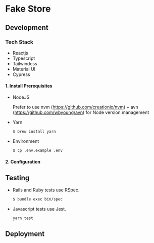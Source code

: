# Fake Store

## Development

### Tech Stack

- Reactjs
- Typescript
- Tailwindcss
- Material UI
- Cypress

#### 1. Install Prerequisites

- NodeJS

  Prefer to use nvm (https://github.com/creationix/nvm) + avn (https://github.com/wbyoung/avn) for Node version management

- Yarn

  ```bash
  $ brew install yarn
  ```

- Environment

  ```bash
  $ cp .env.example .env
  ```

#### 2. Configuration

## Testing

- Rails and Ruby tests use RSpec.

  ```bash
  $ bundle exec bin/spec
  ```

- Javascript tests use Jest.

  ```bash
  yarn test
  ```

## Deployment
